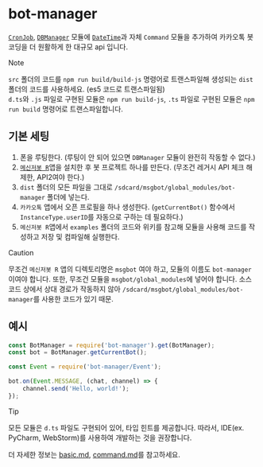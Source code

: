 # bot-manager

[`CronJob`](https://github.com/NyangBotLab/kakao-cron-deploy), [`DBManager`](https://github.com/NyangBotLab/DBManager_deploy) 모듈에 [`DateTime`](https://github.com/essentialib/datetime)과 자체 `Command` 모듈을 추가하여 카카오톡 봇 코딩을 더 원활하게 한 대규모 api 입니다.

> [!NOTE]  
> `src` 폴더의 코드를 `npm run build/build-js` 명령어로 트랜스파일해 생성되는 `dist` 폴더의 코드를 사용하세요. (es5 코드로 트랜스파일됨)  
> `d.ts`와 `.js` 파일로 구현된 모듈은 `npm run build-js`, `.ts` 파일로 구현된 모듈은 `npm run build` 명령어로 트랜스파일합니다.

## 기본 세팅
1. 폰을 루팅한다. (루팅이 안 되어 있으면 `DBManager` 모듈이 완전히 작동할 수 없다.)
2. [`메신저봇 R`](https://play.google.com/store/apps/details?id=com.xfl.msgbot)앱을 설치한 후 봇 프로젝트 하나를 만든다. (무조건 레거시 API 체크 해제한, API2여야 한다.)
3. `dist` 폴더의 모든 파일을 그대로 `/sdcard/msgbot/global_modules/bot-manager` 폴더에 넣는다.
4. `카카오톡` 앱에서 오픈 프로필을 하나 생성한다. (`getCurrentBot()` 함수에서 `InstanceType.userID`를 자동으로 구하는 데 필요하다.)
5. `메신저봇 R`앱에서 `examples` 폴더의 코드와 위키를 참고해 모듈을 사용해 코드를 작성하고 저장 및 컴파일해 실행한다.

> [!CAUTION]  
> 무조건 `메신저봇 R` 앱의 디렉토리명은 `msgbot` 여야 하고, 모듈의 이름도 `bot-manager` 이여야 합니다.
> 또한, 무조건 모듈을 `msgbot/global_modules`에 넣어야 합니다. 소스 코드 상에서 상대 경로가 작동하지 않아 `/sdcard/msgbot/global_modules/bot-manager`를 사용한 코드가 있기 때문. 

## 예시
```js
const BotManager = require('bot-manager').get(BotManager);
const bot = BotManager.getCurrentBot();

const Event = require('bot-manager/Event');

bot.on(Event.MESSAGE, (chat, channel) => {
    channel.send('Hello, world!');
});
```

> [!TIP]  
> 모든 모듈은 `d.ts` 파일도 구현되어 있어, 타입 힌트를 제공합니다. 따라서, IDE(ex. PyCharm, WebStorm)를 사용하여 개발하는 것을 권장합니다.

더 자세한 정보는 [basic.md](markdown/basic.md), [command.md](markdown/command.md)를 참고하세요.
